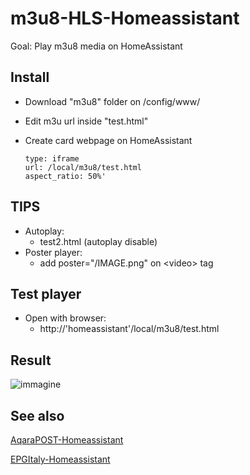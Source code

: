 # m3u8-HLS-Homeassistant
Goal: Play m3u8 media on HomeAssistant

## Install ##
* Download "m3u8" folder on /config/www/ 
* Edit m3u url inside "test.html"
* Create card webpage on HomeAssistant
     
      type: iframe
      url: /local/m3u8/test.html
      aspect_ratio: 50%'
      
## TIPS ##
* Autoplay:
    * test2.html (autoplay disable)
* Poster player:
    * add poster="/IMAGE.png" on \<video\> tag

## Test player ##
* Open with browser:
     * http://'homeassistant'/local/m3u8/test.html


 ## Result ##
![immagine](https://github.com/sdavides/m3u8-HLS-Homeassistant/assets/31100253/efd8183d-961e-45bc-abfd-000730ebb154)


## See also ##

[AqaraPOST-Homeassistant](https://github.com/sdavides/AqaraPOST-Homeassistant/)

[EPGItaly-Homeassistant](https://github.com/sdavides/EPGItaly-Homeassistant/)

     


